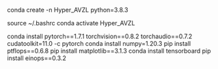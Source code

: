 conda create -n Hyper_AVZL python=3.8.3

source ~/.bashrc
conda activate Hyper_AVZL

conda install pytorch==1.7.1 torchvision==0.8.2 torchaudio==0.7.2 cudatoolkit=11.0 -c pytorch
conda install numpy=1.20.3
pip install ptflops==0.6.8
pip install matplotlib==3.1.3
conda install tensorboard
pip install einops==0.3.2
